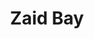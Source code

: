 ---
pid: vp39
title: Zaid Bay
location_transcription: Tom Brady
coordinates: "[-75.17724263041, 40.035099300484]"
zipcode: '19144'
gen_neighborhood: Northwest Philadelphia
neighborhood: Germantown
outside_phl: 
age: '13'
age_range: 13-19
instagram: 
image_file_name: vp_39.jpg
proposal_transcription: 
topic: Sports
topic_summary: 0, 0
type: Other No Form
keywords_other: eagles, tom brady
credit: zmoney
image_labels: 
twitter: 
facebook: 
permalink: "/monuments/vp39/"
layout: item-page
---
